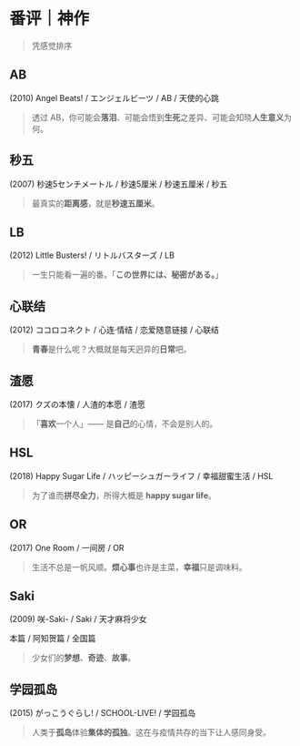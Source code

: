 # 番评｜神作

> 凭感觉排序

## AB

(2010) Angel Beats! / エンジェルビーツ / AB / 天使的心跳

> 透过 AB，你可能会**落泪**、可能会悟到**生死**之差异、可能会知晓**人生意义**为何。

## 秒五

(2007) 秒速5センチメートル / 秒速5厘米 / 秒速五厘米 / 秒五

> 最真实的**距离感**，就是**秒速五厘米**。

## LB

(2012) Little Busters! / リトルバスターズ / LB

> 一生只能看一遍的番。「**この世界には、秘密がある。**」

## 心联结

(2012) ココロコネクト / 心连·情结 / 恋爱随意链接 / 心联结

> **青春**是什么呢？大概就是每天迥异的**日常**吧。

## 渣愿

(2017) クズの本懐 / 人渣的本愿 / 渣愿

> 「**喜欢**一个人」—— 是**自己**的心情，不会是别人的。

## HSL

(2018) Happy Sugar Life / ハッピーシュガーライフ / 幸福甜蜜生活 / HSL

> 为了谁而**拼尽全力**，所得大概是 **happy sugar life**。

## OR

(2017) One Room / 一间房 / OR

> 生活不总是一帆风顺。**烦心事**也许是主菜，**幸福**只是调味料。

## Saki

(2009) 咲-Saki- / Saki / 天才麻将少女

本篇 / 阿知贺篇 / 全国篇

> 少女们的**梦想**、**奇迹**、**故事**。

## 学园孤岛

(2015) がっこうぐらし! / SCHOOL-LIVE! / 学园孤岛

> 人类于**孤岛**体验**集体的孤独**。这在与疫情共存的当下让人感同身受。
